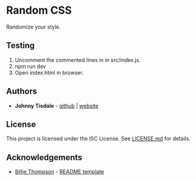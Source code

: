  # Random CSS
 Randomize your style.

 ## Testing
 1. Uncomment the commented lines in in src/index.js.
 2. npm run dev
 3. Open index.html in browser.


 ## Authors
 * **Johnny Tisdale** - [github](https://github.com/johnnytisdale) | [website](https://johnnytisdale.com) 
 
 ## License
 This project is licensed under the ISC License. See [LICENSE.md](LICENSE.md) for details.
 
 ## Acknowledgements
 * [Billie Thompson](https://github.com/PurpleBooth) - [README template](https://github.com/PurpleBooth/a-good-readme-template)
